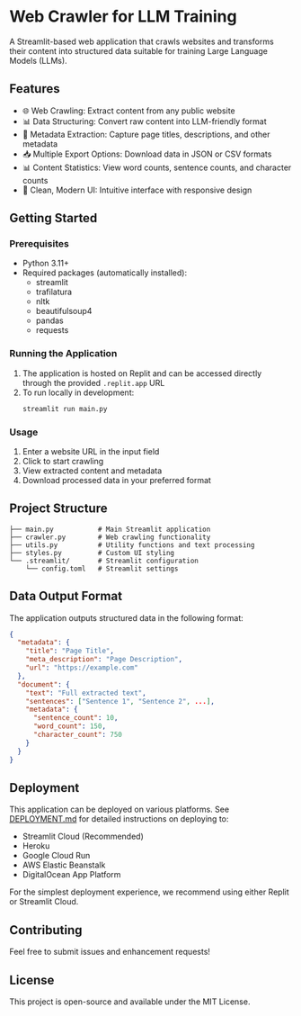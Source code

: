 # Web Crawler for LLM Training

A Streamlit-based web application that crawls websites and transforms their content into structured data suitable for training Large Language Models (LLMs).

## Features

- 🌐 Web Crawling: Extract content from any public website
- 📊 Data Structuring: Convert raw content into LLM-friendly format
- 📑 Metadata Extraction: Capture page titles, descriptions, and other metadata
- 📥 Multiple Export Options: Download data in JSON or CSV formats
- 📊 Content Statistics: View word counts, sentence counts, and character counts
- 🎨 Clean, Modern UI: Intuitive interface with responsive design

## Getting Started

### Prerequisites
- Python 3.11+
- Required packages (automatically installed):
  - streamlit
  - trafilatura
  - nltk
  - beautifulsoup4
  - pandas
  - requests

### Running the Application

1. The application is hosted on Replit and can be accessed directly through the provided `.replit.app` URL
2. To run locally in development:
   ```bash
   streamlit run main.py
   ```

### Usage

1. Enter a website URL in the input field
2. Click to start crawling
3. View extracted content and metadata
4. Download processed data in your preferred format

## Project Structure

```
├── main.py           # Main Streamlit application
├── crawler.py        # Web crawling functionality
├── utils.py          # Utility functions and text processing
├── styles.py         # Custom UI styling
└── .streamlit/       # Streamlit configuration
    └── config.toml   # Streamlit settings
```

## Data Output Format

The application outputs structured data in the following format:

```json
{
  "metadata": {
    "title": "Page Title",
    "meta_description": "Page Description",
    "url": "https://example.com"
  },
  "document": {
    "text": "Full extracted text",
    "sentences": ["Sentence 1", "Sentence 2", ...],
    "metadata": {
      "sentence_count": 10,
      "word_count": 150,
      "character_count": 750
    }
  }
}
```

## Deployment

This application can be deployed on various platforms. See [DEPLOYMENT.md](DEPLOYMENT.md) for detailed instructions on deploying to:

- Streamlit Cloud (Recommended)
- Heroku
- Google Cloud Run
- AWS Elastic Beanstalk
- DigitalOcean App Platform

For the simplest deployment experience, we recommend using either Replit or Streamlit Cloud.

## Contributing

Feel free to submit issues and enhancement requests!

## License

This project is open-source and available under the MIT License.